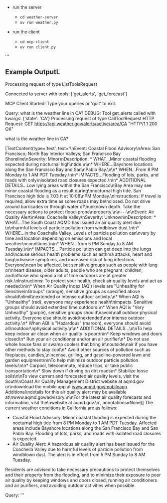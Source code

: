 * run the server
  * `cd weather-server`
  * `uv run weather.py`

* run the client
  * `cd mcp-client`
  * `uv run client.py`


'''
## Example OutputL
Processing request of type ListToolsRequest

Connected to server with tools: ['get_alerts', 'get_forecast']

MCP Client Started!
Type your queries or 'quit' to exit.

Query: what is the weather line in CA?
DEBUG: Tool get_alerts called with kwargs: {'state': 'CA'}
Processing request of type CallToolRequest
HTTP Request: GET https://api.weather.gov/alerts/active/area/CA "HTTP/1.1 200 OK"

what is the weather line in CA?

[TextContent(type='text', text='\nEvent: Coastal Flood Advisory\nArea: San Francisco; North Bay Interior Valleys; San Francisco Bay Shoreline\nSeverity: Minor\nDescription: * WHAT...Minor coastal flooding expected during nocturnal high\ntide.\n\n* WHERE...Bayshore locations along the San Francisco Bay and San\nPablo Bay.\n\n* WHEN...From 8 PM Monday to 1 AM PDT Tuesday.\n\n* IMPACTS...Flooding of lots, parks, and roads with only\nisolated road closures expected.\n\n* ADDITIONAL DETAILS...Low lying areas within the San Francisco\nBay Area may see minor coastal flooding as a result during\nnocturnal high tide. San Francisco high tide is 7.03 ft at 10:08\nPM Monday.\nInstructions: If travel is required, allow extra time as some roads may be\nclosed. Do not drive around barricades or through water of\nunknown depth. Take the necessary actions to protect flood-prone\nproperty.\n\n---\n\nEvent: Air Quality Alert\nArea: Coachella Valley\nSeverity: Unknown\nDescription: * WHAT...The South Coast AQMD has issued an air quality alert due to\nharmful levels of particle pollution from windblown dust.\n\n* WHERE...in the Coachella Valley. Levels of particle pollution can\nvary by time and location depending on emissions and local weather\nconditions.\n\n* WHEN...from 5 PM Sunday to 8 AM Tuesday.\n\n* IMPACTS... Particle pollution can get deep into the lungs and\ncause serious health problems such as asthma attacks, heart and lung\ndisease symptoms, and increased risk of lung infections. Everyone\ncan be affected, but sensitive groups such as people with lung or\nheart disease, older adults, people who are pregnant, children, and\nthose who spend a lot of time outdoors are at greater risk.\nInstructions: To protect your health, check air quality levels and act as needed:\n\n* When Air Quality Index (AQI) levels are "Unhealthy for Sensitive\nGroups" (orange), sensitive groups as specified above should\nlimit\nextended or intense outdoor activity.\n* When AQI is "Unhealthy" (red), everyone may experience health\nimpacts. Sensitive groups should avoid extended time outdoors.\n* When AQI is "Very Unhealthy" (purple), sensitive groups should\navoid\nall outdoor physical activity. Everyone else should avoid\nextended\nor intense outdoor activity.\n* When AQI is "Hazardous" (maroon), everyone should avoid all\noutdoor\nphysical activity.\n\n* ADDITIONAL DETAILS...\n\nTo help keep indoor air clean when air quality is poor:\n\n* Keep windows and doors closed\n* Run your air conditioner and/or an air purifier\n* Do not use whole house fans or swamp coolers that bring in\noutside\nair if you have other methods to stay cool\n* Avoid other sources of pollution such as fireplaces, candles,\nincense, grilling, and gasoline-powered lawn and garden equipment\n\nTo help minimize outdoor particle pollution levels:\n\n* Carpool, telecommute, reduce trips, or take public transportation\n* Slow down if driving on dirt roads\n* Stabilize loose soils\n\nTo view current and forecasted air quality levels, visit the South\nCoast Air Quality Management District website at aqmd.gov or\ndownload the mobile app at www.aqmd.gov/mobileapp. Additional\ndetails for this air quality alert may be available at\nwww.aqmd.gov/advisory.\n\nFor the latest air quality forecasts and information, visit the\nwebsite at aqmd.gov.\n', annotations=None)]
The current weather conditions in California are as follows:

* Coastal Flood Advisory: Minor coastal flooding is expected during the nocturnal high tide from 8 PM Monday to 1 AM PDT Tuesday. Affected areas include Bayshore locations along the San Francisco Bay and San Pablo Bay. Flooding of lots, parks, and roads with isolated road closures is expected.
* Air Quality Alert: A hazardous air quality alert has been issued for the Coachella Valley due to harmful levels of particle pollution from windblown dust. The alert is in effect from 5 PM Sunday to 8 AM Tuesday.

Residents are advised to take necessary precautions to protect themselves and their property from the flooding, and to minimize their exposure to poor air quality by keeping windows and doors closed, running air conditioners and air purifiers, and avoiding outdoor activities when possible.

Query: 
'''